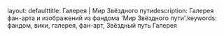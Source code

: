 
layout: defaulttitle: Галерея | Мир Звёздного путиdescription: Галерея фан-арта и изображений из фандома 'Мир Звёздного пути'.keywords: фандом, вики, галерея, фан-арт, Звёздный путь
Галерея
